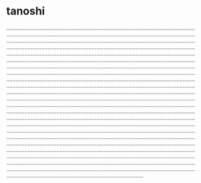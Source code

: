 # tanoshi

..............................................................................................................................................................................................................................................................................................................................................................................................................................................................................................................................................................................................................................................................................................................................................................................................................................................................................................................................................................................................................................................................................................................................................................................................................................................................................................................................................................................................................................................................................................................................................................................................................................................................................................................................................................................................................................................................................................................................................................................................................................................................................................................................................................................................................................................................................................................................................................................................................................................................................................................................................................................................................................................................................................................................................................................................................................................................................................................................................................................................................................................................